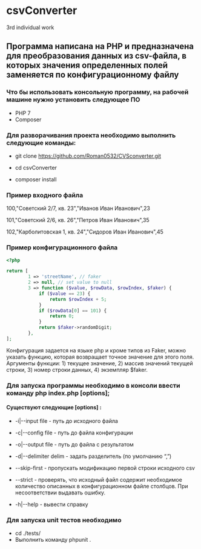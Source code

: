 # csvConverter
3rd individual work

## Программа написана на PHP и предназначена для преобразования данных из csv-файла, в которых значения определенных полей заменяется по конфигурационному файлу

### Что бы использовать консольную программу, на рабочей машине нужно установить следующее ПО

+ PHP 7 
+ Composer

### Для разворачивания проекта необходимо выполнить следующие команды:

+ git clone https://github.com/Roman0532/CVSconverter.git

+ cd csvConverter
  
+ composer install

### Пример входного файла

  100,"Советский 2/7, кв. 23","Иванов Иван Иванович",23 
  
  101,"Советский 2/6, кв. 26","Петров Иван Иванович",35
  
  102,"Карболитовская 1, кв. 24","Сидоров Иван Иванович",45

### Пример конфигурационного файла
```php
<?php

return [
        1 => 'streetName', // faker
        2 => null, // set value to null
        3 => function ($value, $rowData, $rowIndex, $faker) {
            if ($value == 23) {
                return $rowIndex + 5;
            }
            if ($rowData[0] == 101) {
                return 0;
            }
            return $faker->randomDigit;
    	},
];
```
Конфигурация задается на языке php и кроме типов из Faker, можно указать функцию, которая возвращает точное значение для этого поля. Аргументы функции: 1) текущее значение, 2) массив значений текущей строки, 3) номер строки данных, 4) экземпляр $faker.

### Для запуска программы необходимо в консоли ввести команду php index.php [options];

#### Cуществуют следующие [options] :
  
- -i|--input file - путь до исходного файла
  
- -c|--config file - путь до файла конфигурации

- -o|--output file - путь до файла с результатом

- -d|--delimiter delim - задать разделитель (по умолчанию “,”)

- --skip-first - пропускать модификацию первой строки исходного csv

- --strict - проверять, что исходный файл содержит необходимое количество описанных в конфигурационном файле столбцов. При несоответствии выдавать ошибку.

-  -h|--help - вывести справку
 

### Для запуска unit тестов необходимо

+  cd ./tests/
+  Выполнить команду phpunit .
